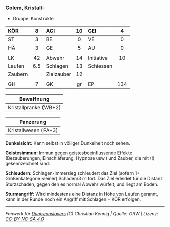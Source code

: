 ### Golem, Kristall-

- Gruppe: Konstrukte

| KÖR     |  8  | AGI        | 10  | GEI        |  4  |
| :------ | :-: | :--------- | :-: | :--------- | :-: |
| ST      |  3  | BE         |  0  | VE         |  0  |
| HÄ      |  3  | GE         |  5  | AU         |  0  |
|         |     |            |     |            |     |
| LK      | 42  | Abwehr     | 14  | Initiative | 10  |
| Laufen  | 6.5 | Schlagen   | 13  | Schiessen  |     |
| Zaubern |     | Zielzauber | 12  |            |     |
|         |     |            |     |            |     |
| GH      |  7  | GK         | gr  | EP         | 134 |

|      Bewaffnung       |
| :-------------------: |
| Kristallpranke (WB+2) |

|      Panzerung       |
| :------------------: |
| Kristallwesen (PA+3) |

**Dunkelsicht:** Kann selbst in völliger Dunkelheit noch sehen.

**Geistesimmun:** Immun gegen geistesbeeinflussende Effekte (Bezauberungen, Einschläferung, Hypnose usw.) und Zauber, die mit (!) gekennzeichnet sind.

**Schleudern:** Schlagen-Immersieg schleudert das Ziel (sofern 1+ Größenkategorie kleiner) Schaden/3 m fort. Das Ziel erleidet für die Distanz Sturzschaden, gegen den es normal Abwehr würfelt, und liegt am Boden.

**Sturmangriff:** Wird mindestens eine Distanz in Höhe von Laufen gerannt, kann in der Runde noch ein Angriff mit Schlagen + KÖR erfolgen.

---

_Fanwerk für [Dungeonslayers](https://www.dungeonslayers.net/) (C) Christian Kennig | Quelle: GRW | Lizenz: [CC-BY-NC-SA 4.0](https://creativecommons.org/licenses/by-nc-sa/4.0/deed.de)_
